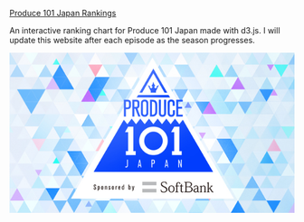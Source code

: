 [Produce 101 Japan Rankings](https://ajyu124.github.io/p101jpranking/)

An interactive ranking chart for Produce 101 Japan made with d3.js. I will update this website after each episode as the season progresses.

![alt text](Produce_101JP.jpg "Screenshot")
